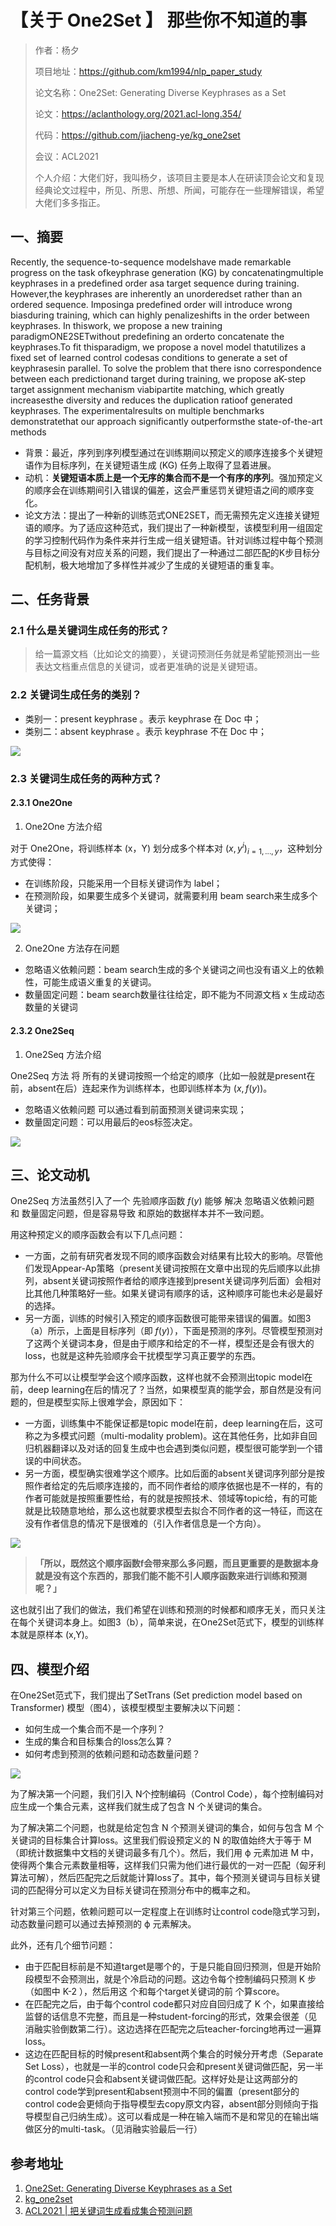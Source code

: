 # 【关于 One2Set 】 那些你不知道的事

> 作者：杨夕
> 
> 项目地址：https://github.com/km1994/nlp_paper_study
> 
> 论文名称：One2Set: Generating Diverse Keyphrases as a Set
> 
> 论文：https://aclanthology.org/2021.acl-long.354/
>
> 代码：https://github.com/jiacheng-ye/kg_one2set
> 
> 会议：ACL2021
> 
> 个人介绍：大佬们好，我叫杨夕，该项目主要是本人在研读顶会论文和复现经典论文过程中，所见、所思、所想、所闻，可能存在一些理解错误，希望大佬们多多指正。

## 一、摘要

Recently,   the  sequence-to-sequence  modelshave made remarkable progress on the task ofkeyphrase  generation  (KG)  by  concatenatingmultiple  keyphrases  in  a  predefined  order  asa  target  sequence  during  training.   However,the  keyphrases  are  inherently  an  unorderedset rather than an ordered sequence. Imposinga predefined order will introduce wrong biasduring  training,  which  can  highly  penalizeshifts in the order between keyphrases. In thiswork,  we  propose  a  new  training  paradigmONE2SETwithout    predefining    an    orderto  concatenate  the  keyphrases.To  fit  thisparadigm,   we  propose  a  novel  model  thatutilizes  a  fixed  set  of  learned  control  codesas conditions to generate a set of keyphrasesin parallel.  To solve the problem that there isno  correspondence  between  each  predictionand   target   during   training,   we   propose   aK-step   target   assignment   mechanism   viabipartite  matching,   which  greatly  increasesthe diversity and reduces the duplication ratioof  generated  keyphrases.    The  experimentalresults  on  multiple  benchmarks  demonstratethat  our  approach  significantly  outperformsthe state-of-the-art methods

- 背景：最近，序列到序列模型通过在训练期间以预定义的顺序连接多个关键短语作为目标序列，在关键短语生成 (KG) 任务上取得了显着进展。
- 动机：**关键短语本质上是一个无序的集合而不是一个有序的序列**。强加预定义的顺序会在训练期间引入错误的偏差，这会严重惩罚关键短语之间的顺序变化。
- 论文方法：提出了一种新的训练范式ONE2SET，而无需预先定义连接关键短语的顺序。为了适应这种范式，我们提出了一种新模型，该模型利用一组固定的学习控制代码作为条件来并行生成一组关键短语。针对训练过程中每个预测与目标之间没有对应关系的问题，我们提出了一种通过二部匹配的K步目标分配机制，极大地增加了多样性并减少了生成的关键短语的重复率。

## 二、任务背景

### 2.1 什么是关键词生成任务的形式？

> 给一篇源文档（比如论文的摘要），关键词预测任务就是希望能预测出一些表达文档重点信息的关键词，或者更准确的说是关键短语。

### 2.2 关键词生成任务的类别？

- 类别一：present keyphrase 。表示 keyphrase 在 Doc 中；
- 类别二：absent keyphrase 。表示 keyphrase 不在 Doc 中；

![](img/微信截图_20210911112002.png)

### 2.3 关键词生成任务的两种方式？

#### 2.3.1 One2One

1. One2One 方法介绍

对于 One2One，将训练样本 (x，Y) 划分成多个样本对 ${(x,y^i)}_{i=1,...,y}$，这种划分方式使得：

- 在训练阶段，只能采用一个目标关键词作为 label；
- 在预测阶段，如果要生成多个关键词，就需要利用 beam search来生成多个关键词；

![](img/微信截图_20210911114502.png)

2. One2One 方法存在问题

- 忽略语义依赖问题：beam search生成的多个关键词之间也没有语义上的依赖性，可能生成语义重复的关键词。
- 数量固定问题：beam search数量往往给定，即不能为不同源文档 x 生成动态数量的关键词

#### 2.3.2 One2Seq

1. One2Seq 方法介绍

One2Seq 方法 将 所有的关键词按照一个给定的顺序（比如一般就是present在前，absent在后）连起来作为训练样本，也即训练样本为 $(x,f(y))$。

- 忽略语义依赖问题 可以通过看到前面预测关键词来实现；
- 数量固定问题：可以用最后的eos标签决定。

![](img/微信截图_20210911114524.png)

## 三、论文动机

One2Seq 方法虽然引入了一个 先验顺序函数 $f(y)$ 能够 解决 忽略语义依赖问题 和 数量固定问题，但是容易导致 和原始的数据样本并不一致问题。

用这种预定义的顺序函数会有以下几点问题：

- 一方面，之前有研究者发现不同的顺序函数会对结果有比较大的影响。尽管他们发现Appear-Ap策略（present关键词按照在文章中出现的先后顺序以此排列，absent关键词按照作者给的顺序连接到present关键词序列后面）会相对比其他几种策略好一些。如果关键词有顺序的话，这种顺序可能也未必是最好的选择。
- 另一方面，训练的时候引入预定的顺序函数很可能带来错误的偏置。如图3（a）所示，上面是目标序列（即 $f(y)$），下面是预测的序列。尽管模型预测对了这两个关键词本身，但是由于顺序和给定的不一样，模型还是会有很大的loss，也就是这种先验顺序会干扰模型学习真正要学的东西。

那为什么不可以让模型学会这个顺序函数，这样也就不会预测出topic model在前，deep learning在后的情况了？当然，如果模型真的能学会，那自然是没有问题的，但是模型实际上很难学会，原因如下：

- 一方面，训练集中不能保证都是topic model在前，deep learning在后，这可称之为多模式问题（multi-modality problem)。这在其他任务，比如非自回归机器翻译以及对话的回复生成中也会遇到类似问题，模型很可能学到一个错误的中间状态。
- 另一方面，模型确实很难学这个顺序。比如后面的absent关键词序列部分是按照作者给定的先后顺序连接的，而不同作者给的顺序依据也是不一样的，有的作者可能就是按照重要性给，有的就是按照技术、领域等topic给，有的可能就是比较随意地给，那么这也就要求模型去拟合不同作者的这一特征，而这在没有作者信息的情况下是很难的（引入作者信息是一个方向）。

![](img/微信截图_20210911130442.png)
> **「所以，既然这个顺序函数f会带来那么多问题，而且更重要的是数据本身就是没有这个东西的，那我们能不能不引人顺序函数来进行训练和预测呢？」**

这也就引出了我们的做法，我们希望在训练和预测的时候都和顺序无关，而只关注在每个关键词本身上。如图3（b），简单来说，在One2Set范式下，模型的训练样本就是原样本 (x,Y)。

## 四、模型介绍

在One2Set范式下，我们提出了SetTrans (Set prediction model based on Transformer) 模型（图4），该模型模型主要解决以下问题：

- 如何生成一个集合而不是一个序列？
- 生成的集合和目标集合的loss怎么算？
- 如何考虑到预测的依赖问题和动态数量问题？

![](img/微信截图_20210913092241.png)

为了解决第一个问题，我们引入 N个控制编码（Control Code），每个控制编码对应生成一个集合元素，这样我们就生成了包含 N 个关键词的集合。

为了解决第二个问题，也就是给定包含 N 个预测关键词的集合，如何与包含 M 个关键词的目标集合计算loss。这里我们假设预定义的 N 的取值始终大于等于 M（即统计数据集中文档的关键词最多有几个）。然后，我们用  ϕ 元素加进 M 中，使得两个集合元素数量相等，这样我们只需为他们进行最优的一对一匹配（匈牙利算法可解），然后匹配完之后就能计算loss了。其中，每个预测关键词与目标关键词的匹配得分可以定义为目标关键词在预测分布中的概率之和。

针对第三个问题，依赖问题可以一定程度上在训练时让control code隐式学习到，动态数量问题可以通过去掉预测的 ϕ 元素解决。

此外，还有几个细节问题：

- 由于匹配目标前是不知道target是哪个的，于是只能自回归预测，但是开始阶段模型不会预测出<eos>，就是个冷启动的问题。这边令每个控制编码只预测 K 步（如图中 K-2 ），然后用这  个和每个target关键词的前  个算score。
- 在匹配完之后，由于每个control code都只对应自回归成了 K 个，如果直接给监督的话信息不完整，而且是一种student-forcing的形式，效果会很差（见消融实验倒数第二行）。这边选择在匹配完之后teacher-forcing地再过一遍算loss。
- 这边在匹配目标的时候present和absent两个集合的时候分开考虑（Separate Set Loss），也就是一半的control code只会和present关键词做匹配，另一半的control code只会和absent关键词做匹配。这样好处是让这两部分的control code学到present和absent预测中不同的偏置（present部分的control code会更倾向于指导模型去copy原文内容，absent部分则倾向于指导模型自己归纳生成）。这可以看成是一种在输入端而不是和常见的在输出端做区分的multi-task。（见消融实验最后一行）


## 参考地址

1. [One2Set: Generating Diverse Keyphrases as a Set](https://aclanthology.org/2021.acl-long.354/)
2. [kg_one2set](https://github.com/jiacheng-ye/kg_one2set)
3. [ACL2021 | 把关键词生成看成集合预测问题](https://mp.weixin.qq.com/s/BmJaobaX7SGBqQIOdREYrg)

